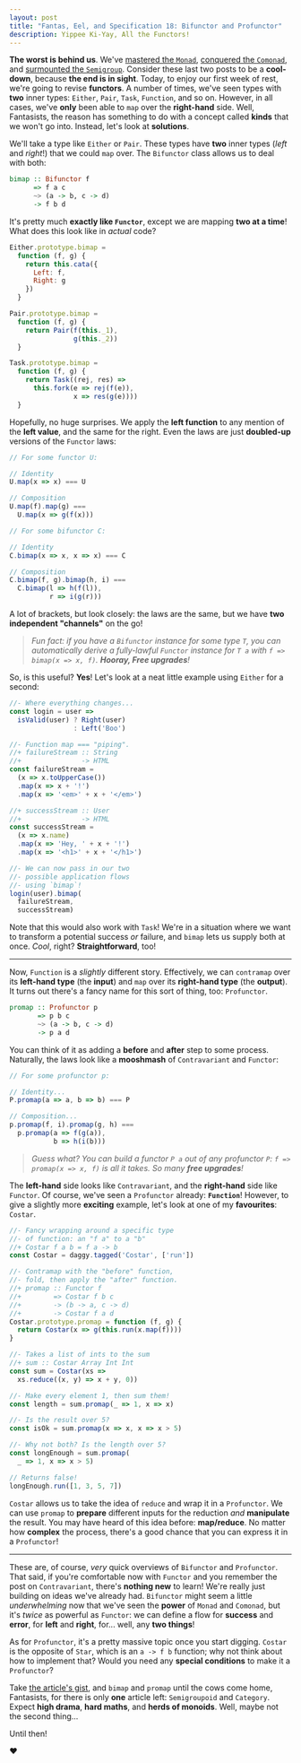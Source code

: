 ```yaml
---
layout: post
title: "Fantas, Eel, and Specification 18: Bifunctor and Profunctor"
description: Yippee Ki-Yay, All the Functors!
---
```


**The worst is behind us**. We've [mastered the `Monad`](/2017/06/05/fantas-eel-and-specification-15/), [conquered the `Comonad`](/2017/06/19/fantas-eel-and-specification-17/), and [surmounted the `Semigroup`](/2017/03/13/fantas-eel-and-specification-4/). Consider these last two posts to be a **cool-down**, because **the end is in sight**. Today, to enjoy our first week of rest, we're going to revise **functors**.
A number of times, we've seen types with **two** inner types: `Either`, `Pair`, `Task`, `Function`, and so on. However, in all cases, we've **only** been able to `map` over the **right-hand** side. Well, Fantasists, the reason has something to do with a concept called **kinds** that we won't go into. Instead, let's look at **solutions**.

We'll take a type like `Either` or `Pair`. These types have **two** inner types (_left_ and _right_!) that we could `map` over. The `Bifunctor` class allows us to deal with both:

```haskell
bimap :: Bifunctor f
      => f a c
      ~> (a -> b, c -> d)
      -> f b d
```

It's pretty much **exactly like `Functor`**, except we are mapping **two at a time**! What does this look like in _actual_ code?

```javascript
Either.prototype.bimap =
  function (f, g) {
    return this.cata({
      Left: f,
      Right: g
    })
  }

Pair.prototype.bimap =
  function (f, g) {
    return Pair(f(this._1),
                g(this._2))
  }

Task.prototype.bimap =
  function (f, g) {
    return Task((rej, res) =>
      this.fork(e => rej(f(e)),
                x => res(g(e))))
  }
```

Hopefully, no huge surprises. We apply the **left function** to any mention of the **left value**, and the same for the right. Even the laws are just **doubled-up** versions of the `Functor` laws:

```javascript
// For some functor U:

// Identity
U.map(x => x) === U

// Composition
U.map(f).map(g) ===
  U.map(x => g(f(x)))

// For some bifunctor C:

// Identity
C.bimap(x => x, x => x) === C

// Composition
C.bimap(f, g).bimap(h, i) ===
  C.bimap(l => h(f(l)),
          r => i(g(r)))
```

A lot of brackets, but look closely: the laws are the same, but we have **two independent "channels"** on the go!

> _Fun fact: if you have a `Bifunctor` instance for some type `T`, you can automatically derive a fully-lawful `Functor` instance for `T a` with `f => bimap(x => x, f)`. **Hooray, Free upgrades**!_

So, is this useful? **Yes**! Let's look at a neat little example using `Either` for a second:

```javascript
//- Where everything changes...
const login = user =>
  isValid(user) ? Right(user)
                : Left('Boo')

//- Function map === "piping".
//+ failureStream :: String
//+               -> HTML
const failureStream =
  (x => x.toUpperCase())
  .map(x => x + '!')
  .map(x => '<em>' + x + '</em>')

//+ successStream :: User
//+               -> HTML
const successStream =
  (x => x.name)
  .map(x => 'Hey, ' + x + '!')
  .map(x => '<h1>' + x + '</h1>')

//- We can now pass in our two
//- possible application flows
//- using `bimap`!
login(user).bimap(
  failureStream,
  successStream)
```

Note that this would also work with `Task`! We're in a situation where we want to transform a potential success _or_ failure, and `bimap` lets us supply both at once. _Cool_, right? **Straightforward**, too!

---

Now, `Function` is a _slightly_ different story. Effectively, we can `contramap` over its **left-hand type** (the **input**) and `map` over its **right-hand type** (the **output**). It turns out there's a fancy name for this sort of thing, too: `Profunctor`.

```haskell
promap :: Profunctor p
       => p b c
       ~> (a -> b, c -> d)
       -> p a d
```

You can think of it as adding a **before** and **after** step to some process. Naturally, the laws look like a **mooshmash** of `Contravariant` and `Functor`:

```javascript
// For some profunctor p:

// Identity...
P.promap(a => a, b => b) === P

// Composition...
p.promap(f, i).promap(g, h) ===
  p.promap(a => f(g(a)),
           b => h(i(b)))
```

> _Guess what? You can build a functor `P a` out of any profunctor `P`: `f => promap(x => x, f)` is all it takes. So many **free upgrades**!_

The **left-hand** side looks like `Contravariant`, and the **right-hand** side like `Functor`. Of course, we've seen a `Profunctor` already: **`Function`**! However, to give a slightly more **exciting** example, let's look at one of my **favourites**: `Costar`.

```javascript
//- Fancy wrapping around a specific type
//- of function: an "f a" to a "b"
//+ Costar f a b = f a -> b
const Costar = daggy.tagged('Costar', ['run'])

//- Contramap with the "before" function,
//- fold, then apply the "after" function.
//+ promap :: Functor f
//+        => Costar f b c
//+        -> (b -> a, c -> d)
//+        -> Costar f a d
Costar.prototype.promap = function (f, g) {
  return Costar(x => g(this.run(x.map(f))))
}

//- Takes a list of ints to the sum
//+ sum :: Costar Array Int Int
const sum = Costar(xs =>
  xs.reduce((x, y) => x + y, 0))

//- Make every element 1, then sum them!
const length = sum.promap(_ => 1, x => x)

//- Is the result over 5?
const isOk = sum.promap(x => x, x => x > 5)

//- Why not both? Is the length over 5?
const longEnough = sum.promap(
  _ => 1, x => x > 5)

// Returns false!
longEnough.run([1, 3, 5, 7])
```

`Costar` allows us to take the idea of `reduce` and wrap it in a `Profunctor`. We can use `promap` to **prepare** different inputs for the reduction _and_ **manipulate** the result. You may have heard of this idea before: **map/reduce**. No matter how **complex** the process, there's a good chance that you can express it in a `Profunctor`!

---

These are, of course, _very_ quick overviews of `Bifunctor` and `Profunctor`. That said, if you're comfortable now with `Functor` and you remember the post on `Contravariant`, there's **nothing new** to learn! We're really just building on ideas we've already had. `Bifunctor` might seem a little _underwhelming_ now that we've seen the **power** of `Monad` and `Comonad`, but it's _twice_ as powerful as `Functor`: we can define a flow for **success** and **error**, for **left** and **right**, for... well, any **two things**!

As for `Profunctor`, it's a pretty massive topic once you start digging. `Costar` is the opposite of `Star`, which is an `a -> f b` function; why not think about how to implement that? Would you need any **special conditions** to make it a `Profunctor`?

Take [the article's gist](https://gist.github.com/richdouglasevans/891564c2d13363b46e49187f28a28ae8), and `bimap` and `promap` until the cows come home, Fantasists, for there is only **one** article left: `Semigroupoid` and `Category`. Expect **high drama**, **hard maths**, and **herds of monoids**. Well, maybe not the second thing...

Until then!

&hearts;
